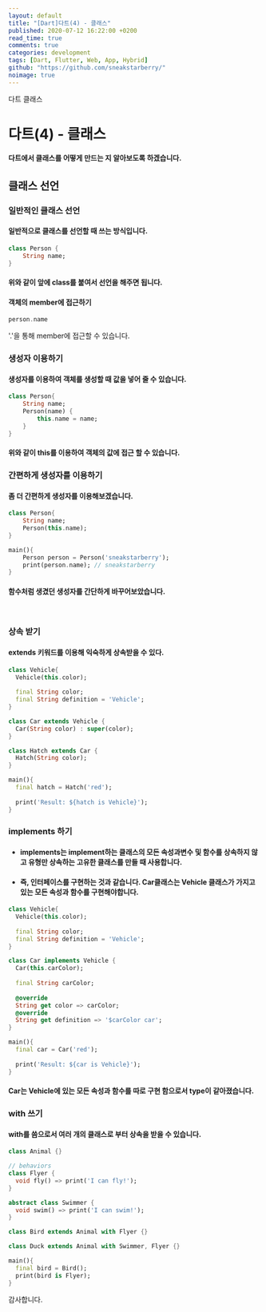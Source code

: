 ```yaml
---
layout: default
title: "[Dart]다트(4) - 클래스"
published: 2020-07-12 16:22:00 +0200
read_time: true
comments: true
categories: development
tags: [Dart, Flutter, Web, App, Hybrid]
github: "https://github.com/sneakstarberry/"
noimage: true
---
```

다트 클래스

<!--more-->

# 다트(4) - 클래스
#### 다트에서 클래스를 어떻게 만드는 지 알아보도록 하겠습니다.
## 클래스 선언
### 일반적인 클래스 선언
#### 일반적으로 클래스를 선언할 때 쓰는 방식입니다.
```dart
class Person {
    String name;
}
```
#### 위와 같이 앞에 class를 붙여서 선언을 해주면 됩니다.

#### 객체의 member에 접근하기
```dart
person.name
```
'.'을 통해 member에 접근할 수 있습니다.

### 생성자 이용하기
#### 생성자를 이용하여 객체를 생성할 때 값을 넣어 줄 수 있습니다.
```dart
class Person{
    String name;
    Person(name) {
        this.name = name;
    }
}
```
#### 위와 같이 this를 이용하여 객체의 값에 접근 할 수 있습니다.

### 간편하게 생성자를 이용하기
#### 좀 더 간편하게 생성자를 이용해보겠습니다.
```dart
class Person{
    String name;
    Person(this.name);
}

main(){
    Person person = Person('sneakstarberry');
    print(person.name); // sneakstarberry
}
```
#### 함수처럼 생겼던 생성자를 간단하게 바꾸어보았습니다.
<br/>

### 상속 받기
#### extends 키워드를 이용해 익숙하게 상속받을 수 있다.
```dart
class Vehicle{
  Vehicle(this.color);
  
  final String color;
  final String definition = 'Vehicle';
}

class Car extends Vehicle {
  Car(String color) : super(color);
}

class Hatch extends Car {
  Hatch(String color);
}

main(){
  final hatch = Hatch('red');
  
  print('Result: ${hatch is Vehicle}');
}
```
### implements 하기
- #### implements는 implement하는 클래스의 모든 속성과변수 및 함수를 상속하지 않고 유형만 상속하는 고유한 클래스를 만들 때 사용합니다.
- #### 즉, 인터페이스를 구현하는 것과 같습니다. Car클래스는 Vehicle 클래스가 가지고 있는 모든 속성과 함수를 구현해야합니다.

```dart
class Vehicle{
  Vehicle(this.color);
  
  final String color;
  final String definition = 'Vehicle';
}

class Car implements Vehicle {
  Car(this.carColor);
  
  final String carColor;
  
  @override
  String get color => carColor;
  @override
  String get definition => '$carColor car';
}

main(){
  final car = Car('red');
  
  print('Result: ${car is Vehicle}');
}
```
#### Car는 Vehicle에 있는 모든 속성과 함수를 따로 구현 함으로서 type이 같아졌습니다.

### with 쓰기
#### with를 씀으로서 여러 개의 클래스로 부터 상속을 받을 수 있습니다.
```dart
class Animal {}

// behaviors
class Flyer {
  void fly() => print('I can fly!');
}

abstract class Swimmer {
  void swim() => print('I can swim!');
}

class Bird extends Animal with Flyer {}

class Duck extends Animal with Swimmer, Flyer {}

main(){
  final bird = Bird();
  print(bird is Flyer);
}
```
감사합니다.